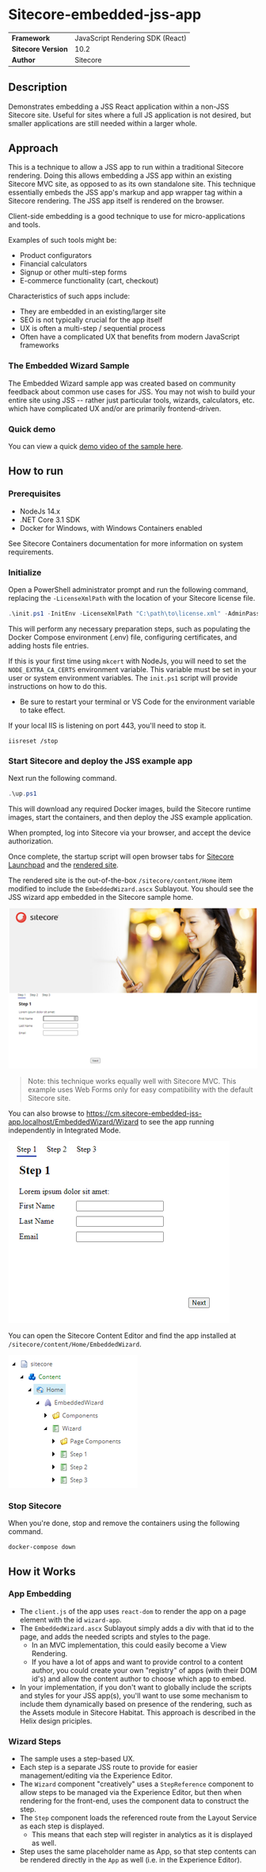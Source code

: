 # Sitecore-embedded-jss-app

| | |
|--|--|
| **Framework** | JavaScript Rendering SDK (React) |
| **Sitecore Version** | 10.2 |
| **Author** | Sitecore |

## Description
Demonstrates embedding a JSS React application within a non-JSS Sitecore site. Useful for sites where a full JS application is not desired, but smaller applications are still needed within a larger whole.

## Approach
This is a technique to allow a JSS app to run within a traditional Sitecore rendering. Doing this allows embedding a JSS app within an existing Sitecore MVC site, as opposed to as its own standalone site. This technique essentially embeds the JSS app's markup and app wrapper tag within a Sitecore rendering. The JSS app itself is rendered on the browser.

Client-side embedding is a good technique to use for micro-applications and tools.

Examples of such tools might be:

- Product configurators
- Financial calculators
- Signup or other multi-step forms
- E-commerce functionality (cart, checkout)

Characteristics of such apps include:

- They are embedded in an existing/larger site
- SEO is not typically crucial for the app itself
- UX is often a multi-step / sequential process
- Often have a complicated UX that benefits from modern JavaScript frameworks

### The Embedded Wizard Sample
The Embedded Wizard sample app was created based on community feedback about common use cases for JSS. You may not wish to build your entire site using JSS -- rather just particular tools, wizards, calculators, etc. which have complicated UX and/or are primarily frontend-driven.

### Quick demo
You can view a quick [demo video of the sample here](https://content.jwplatform.com/players/TXj7tyzZ-L8PurT2K.html).

## How to run

### Prerequisites
* NodeJs 14.x
* .NET Core 3.1 SDK
* Docker for Windows, with Windows Containers enabled

See Sitecore Containers documentation for more information on system requirements.

### Initialize

Open a PowerShell administrator prompt and run the following command, replacing the `-LicenseXmlPath` with the location of your Sitecore license file.

```ps1
.\init.ps1 -InitEnv -LicenseXmlPath "C:\path\to\license.xml" -AdminPassword "DesiredAdminPassword"
```

This will perform any necessary preparation steps, such as populating the Docker Compose environment (.env) file, configuring certificates, and adding hosts file entries.

If this is your first time using `mkcert` with NodeJs, you will
need to set the `NODE_EXTRA_CA_CERTS` environment variable. This variable
must be set in your user or system environment variables. The `init.ps1`
script will provide instructions on how to do this.
  * Be sure to restart your terminal or VS Code for the environment variable
    to take effect.

If your local IIS is listening on port 443, you'll need to stop it.
```
iisreset /stop
```

### Start Sitecore and deploy the JSS example app

Next run the following command.

```ps1
.\up.ps1
```

This will download any required Docker images, build the Sitecore runtime images, start the containers, and then deploy the JSS example application.

When prompted, log into Sitecore via your browser, and accept the device authorization.

Once complete, the startup script will open browser tabs for [Sitecore Launchpad](https://cm.sitecore-embedded-jss-app.localhost/sitecore) and the [rendered site](https://cm.sitecore-embedded-jss-app.localhost).

The rendered site is the out-of-the-box `/sitecore/content/Home` item modified to include the `EmbeddedWizard.ascx` Sublayout. You should see the JSS wizard app embedded in the Sitecore sample home.

![Embedded Wizard app integrated](/examples/sitecore-embedded-jss-app/assets/img/wizard-integrated.png)

> Note: this technique works equally well with Sitecore MVC. This example uses Web Forms only for easy compatibility with the default Sitecore site.

You can also browse to https://cm.sitecore-embedded-jss-app.localhost/EmbeddedWizard/Wizard to see the app running independently in Integrated Mode.

![Embedded Wizard app integrated](/examples/sitecore-embedded-jss-app/assets/img/wizard_success.png)

You can open the Sitecore Content Editor and find the app installed at `/sitecore/content/Home/EmbeddedWizard`.

![Embedded Wizard app deployed](/examples/sitecore-embedded-jss-app/assets/img/wizard-app-deployed-items.png)

### Stop Sitecore

When you're done, stop and remove the containers using the following command.

```
docker-compose down
```

## How it Works

### App Embedding

- The `client.js` of the app uses `react-dom` to render the app on a page element with the id `wizard-app`.
- The `EmbeddedWizard.ascx` Sublayout simply adds a div with that id to the page, and adds the needed scripts and styles to the page.
    - In an MVC implementation, this could easily become a View Rendering.
    - If you have a lot of apps and want to provide control to a content author, you could create your own "registry" of apps (with their DOM id's) and allow the content author to choose which app to embed.
- In your implementation, if you don't want to globally include the scripts and styles for your JSS app(s), you'll want to use some mechanism to include them dynamically based on presence of the rendering, such as the Assets module in Sitecore Habitat. This approach is described in the Helix design priciples.

### Wizard Steps
- The sample uses a step-based UX.
- Each step is a separate JSS route to provide for easier management/editing via the Experience Editor.
- The `Wizard` component "creatively" uses a `StepReference` component to allow steps to be managed via the Experience Editor, but then when rendering for the front-end, uses the component data to construct the step.
- The `Step` component loads the referenced route from the Layout Service as each step is displayed.
  - This means that each step will register in analytics as it is displayed as well.
- Step uses the same placeholder name as App, so that step contents can be rendered directly in the `App` as well (i.e. in the Experience Editor).
